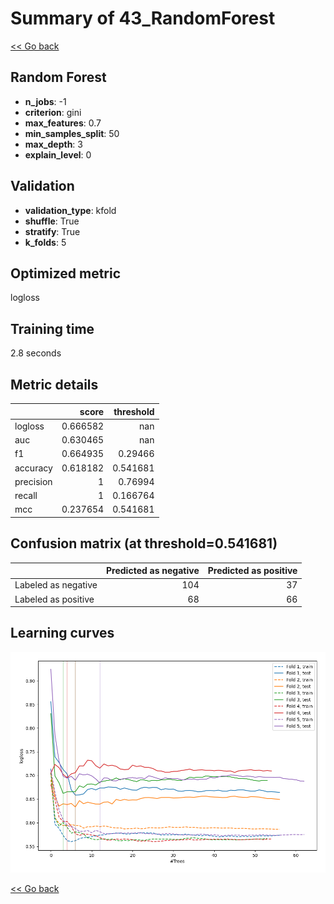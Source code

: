 # Summary of 43_RandomForest

[<< Go back](../README.md)


## Random Forest
- **n_jobs**: -1
- **criterion**: gini
- **max_features**: 0.7
- **min_samples_split**: 50
- **max_depth**: 3
- **explain_level**: 0

## Validation
 - **validation_type**: kfold
 - **shuffle**: True
 - **stratify**: True
 - **k_folds**: 5

## Optimized metric
logloss

## Training time

2.8 seconds

## Metric details
|           |    score |   threshold |
|:----------|---------:|------------:|
| logloss   | 0.666582 |  nan        |
| auc       | 0.630465 |  nan        |
| f1        | 0.664935 |    0.29466  |
| accuracy  | 0.618182 |    0.541681 |
| precision | 1        |    0.76994  |
| recall    | 1        |    0.166764 |
| mcc       | 0.237654 |    0.541681 |


## Confusion matrix (at threshold=0.541681)
|                     |   Predicted as negative |   Predicted as positive |
|:--------------------|------------------------:|------------------------:|
| Labeled as negative |                     104 |                      37 |
| Labeled as positive |                      68 |                      66 |

## Learning curves
![Learning curves](learning_curves.png)

[<< Go back](../README.md)
